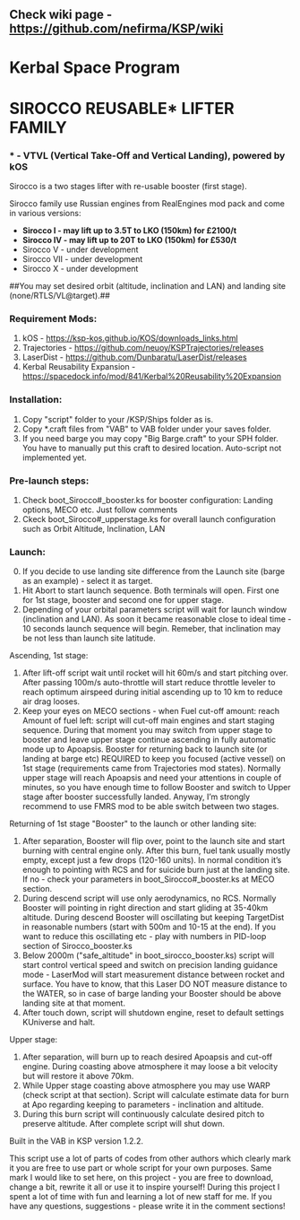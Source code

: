 ## Check wiki page - https://github.com/nefirma/KSP/wiki

# Kerbal Space Program
# SIROCCO REUSABLE* LIFTER FAMILY
### * - VTVL (Vertical Take-Off and Vertical Landing), powered by kOS

Sirocco is a two stages lifter with re-usable booster (first stage).  

Sirocco family use Russian engines from RealEngines mod pack and come in various versions:

- **Sirocco I - may lift up to 3.5T to LKO (150km) for £2100/t**
- **Sirocco IV - may lift up to 20T to LKO (150km) for £530/t** 
- Sirocco V - under development
- Sirocco VII - under development
- Sirocco X - under development

##You may set desired orbit (altitude, inclination and LAN) and landing site (none/RTLS/VL@target).## 

### Requirement Mods:
1. kOS - https://ksp-kos.github.io/KOS/downloads_links.html
2. Trajectories - https://github.com/neuoy/KSPTrajectories/releases
3. LaserDist - https://github.com/Dunbaratu/LaserDist/releases
4. Kerbal Reusability Expansion - https://spacedock.info/mod/841/Kerbal%20Reusability%20Expansion

### Installation:
1. Copy "script" folder to your /KSP/Ships folder as is.
2. Copy *.craft files from "VAB" to VAB folder under your saves folder. 
3. If you need barge you may copy "Big Barge.craft" to your SPH folder. You have to manually put this craft to desired location. Auto-script not implemented yet.

### Pre-launch steps:
1. Check boot_Sirocco#_booster.ks for booster configuration: Landing options, MECO etc. Just follow comments
2. Ckeck boot_Sirocco#_upperstage.ks for overall launch configuration such as Orbit Altitude, Inclination, LAN

### Launch:
0. If you decide to use landing site difference from the Launch site (barge as an example) - select it as target.
1. Hit Abort to start launch sequence. Both terminals will open. First one for 1st stage, booster and second one for upper stage. 
2. Depending of your orbital parameters script will wait for launch window (inclination and LAN). As soon it became reasonable close to ideal time - 10 seconds launch sequence will begin. Remeber, that inclination may be not less than launch site latitude.

Ascending, 1st stage:
1. After lift-off script wait until rocket will hit 60m/s and start pitching over. After passing 100m/s auto-throttle will start reduce throttle leveler to reach optimum airspeed during initial ascending up to 10 km to reduce air drag looses. 
2. Keep your eyes on MECO sections - when Fuel cut-off amount: reach Amount of fuel left: script will cut-off main engines and start staging sequence. During that moment you may switch from upper stage to booster and leave upper stage continue ascending in fully automatic mode up to Apoapsis. Booster for returning back to launch site (or landing at barge etc) REQUIRED to keep you focused (active vessel) on 1st stage (requirements came from Trajectories mod states). Normally upper stage will reach Apoapsis and need your attentions in couple of minutes, so you have enough time to follow Booster and switch to Upper stage after booster successfully landed. Anyway, I’m strongly recommend to use FMRS mod to be able switch between two stages.

Returning of 1st stage "Booster" to the launch or other landing site:
1. After separation, Booster will flip over, point to the launch site and start burning with central engine only. After this burn, fuel tank usually mostly empty, except just a few drops (120-160 units). In normal condition it’s enough to pointing with RCS and for suicide burn just at the landing site. If no - check your parameters in boot_Sirocco#_booster.ks at MECO section. 
2. During descend script will use only aerodynamics, no RCS. Normally Booster will pointing in right direction and start gliding at 35-40km altitude. During descend Booster will oscillating but keeping TargetDist in reasonable numbers (start with 500m and 10-15 at the end). If you want to reduce this oscillating etc - play with numbers in PID-loop section of Sirocco_booster.ks
3. Below 2000m ("safe_altitude" in boot_sirocco_booster.ks) script will start control vertical speed and switch on precision landing guidance mode - LaserMod will start measurement distance between rocket and surface. You have to know, that this Laser DO NOT measure distance to the WATER, so in case of barge landing your Booster should be above landing site at that moment. 
4. After touch down, script will shutdown engine, reset to default settings KUniverse and halt.

Upper stage:
1. After separation, will burn up to reach desired Apoapsis and cut-off engine. During coasting above atmosphere it may loose a bit velocity but will restore it above 70km.
2. While Upper stage coasting above atmosphere you may use WARP (check script at that section). Script will calculate estimate data for burn at Apo regarding keeping to parameters - inclination and altitude.
3. During this burn script will continuously calculate desired pitch to preserve altitude. After complete script will shut down.
	
Built in the VAB in KSP version 1.2.2.

This script use a lot of parts of codes from other authors which clearly mark it you are free to use part or whole script for your own purposes. Same mark I would like to set here, on this project - you are free to download, change a bit, rewrite it all or use it to inspire yourself! During this project I spent a lot of time with fun and learning a lot of new staff for me.
If you have any questions, suggestions - please write it in the comment sections!
